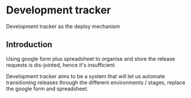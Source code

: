 # Development tracker

Development tracker as the deploy mechanism

## Introduction

Using google form plus spreadsheet to organise and store the release requests is dis-jointed, hence it's insufficient.

Development tracker aims to be a system that will let us automate transitioning releases through the different environments / stages, replace the google form and spreadsheet.
